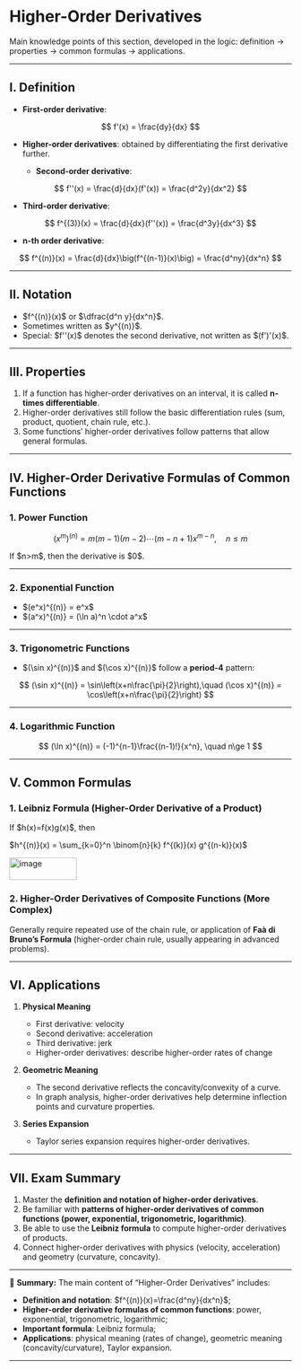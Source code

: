 


# Higher-Order Derivatives

Main knowledge points of this section, developed in the logic: definition → properties → common formulas → applications.

---

## I. Definition

* **First-order derivative**:

$$
f'(x) = \frac{dy}{dx}
$$

* **Higher-order derivatives**: obtained by differentiating the first derivative further.

  * **Second-order derivative**:

$$
f''(x) = \frac{d}{dx}(f'(x)) = \frac{d^2y}{dx^2}
$$

* **Third-order derivative**:

$$
f^{(3)}(x) = \frac{d}{dx}(f''(x)) = \frac{d^3y}{dx^3}
$$

* **n-th order derivative**:

$$
f^{(n)}(x) = \frac{d}{dx}\big(f^{(n-1)}(x)\big) = \frac{d^ny}{dx^n}
$$

---

## II. Notation

* \$f^{(n)}(x)\$ or \$\dfrac{d^n y}{dx^n}\$.
* Sometimes written as \$y^{(n)}\$.
* Special: \$f''(x)\$ denotes the second derivative, not written as \$(f')'(x)\$.

---

## III. Properties

1. If a function has higher-order derivatives on an interval, it is called **n-times differentiable**.
2. Higher-order derivatives still follow the basic differentiation rules (sum, product, quotient, chain rule, etc.).
3. Some functions’ higher-order derivatives follow patterns that allow general formulas.

---

## IV. Higher-Order Derivative Formulas of Common Functions

### 1. Power Function

$$
(x^m)^{(n)} = m(m-1)(m-2)\cdots(m-n+1)x^{m-n},\quad n\le m
$$

If \$n>m\$, then the derivative is \$0\$.

---

### 2. Exponential Function

* \$(e^x)^{(n)} = e^x\$
* \$(a^x)^{(n)} = (\ln a)^n \cdot a^x\$

---

### 3. Trigonometric Functions

* \$(\sin x)^{(n)}\$ and \$(\cos x)^{(n)}\$ follow a **period-4** pattern:

$$
(\sin x)^{(n)} = \sin\left(x+n\frac{\pi}{2}\right),\quad
(\cos x)^{(n)} = \cos\left(x+n\frac{\pi}{2}\right)
$$

---

### 4. Logarithmic Function

$$
(\ln x)^{(n)} = (-1)^{n-1}\frac{(n-1)!}{x^n}, \quad n\ge 1
$$

---

## V. Common Formulas

### 1. Leibniz Formula (Higher-Order Derivative of a Product)

If \$h(x)=f(x)g(x)\$, then

$h^{(n)}(x) = \sum_{k=0}^n \binom{n}{k} f^{(k)}(x) g^{(n-k)}(x)$

<img width="120" height="40" alt="image" src="https://github.com/user-attachments/assets/77211dff-b755-4a49-a875-7172ba65d991" />

### 2. Higher-Order Derivatives of Composite Functions (More Complex)

Generally require repeated use of the chain rule, or application of **Faà di Bruno’s Formula** (higher-order chain rule, usually appearing in advanced problems).

---

## VI. Applications

1. **Physical Meaning**

   * First derivative: velocity
   * Second derivative: acceleration
   * Third derivative: jerk
   * Higher-order derivatives: describe higher-order rates of change

2. **Geometric Meaning**

   * The second derivative reflects the concavity/convexity of a curve.
   * In graph analysis, higher-order derivatives help determine inflection points and curvature properties.

3. **Series Expansion**

   * Taylor series expansion requires higher-order derivatives.

---

## VII. Exam Summary

1. Master the **definition and notation of higher-order derivatives**.
2. Be familiar with **patterns of higher-order derivatives of common functions (power, exponential, trigonometric, logarithmic)**.
3. Be able to use the **Leibniz formula** to compute higher-order derivatives of products.
4. Connect higher-order derivatives with physics (velocity, acceleration) and geometry (curvature, concavity).

---

📌 **Summary:**
The main content of “Higher-Order Derivatives” includes:

* **Definition and notation**: \$f^{(n)}(x)=\frac{d^ny}{dx^n}\$;
* **Higher-order derivative formulas of common functions**: power, exponential, trigonometric, logarithmic;
* **Important formula**: Leibniz formula;
* **Applications**: physical meaning (rates of change), geometric meaning (concavity/curvature), Taylor expansion.

---
